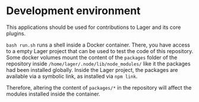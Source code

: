 # Development environment

This applications should be used for contributions to Lager and its core plugins.

`bash run.sh` runs a shell inside a Docker container. There, you have access to a empty Lager project that can be used to test the code of this repository.
Some docker volumes mount the content of the `packages` folder of the repository inside `/home/lager/.node/lib/node_modules/` like it the packages had been
installed globally. Inside the Lager project, the packages are available via a symbolic link, as installed via `npm link`.

Therefore, altering the content of `packages/*` in the repository will affect the modules installed inside the container.    
